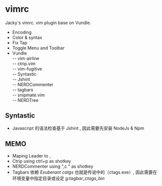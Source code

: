 # vimrc
Jacky's vimrc. vim plugin base on Vundle. 

- Encoding  
- Color & syntax  
- Fix Tap  
- Toggle Menu and Toolbar  
- Vundle  
-- vim-airline   
-- ctrip.vim   
-- vim-fugitive   
-- Syntastic  
-- Jshint  
-- NERDCommenter  
-- tagbars  
-- snipmate.vim  
-- NERDTree  
   
## Syntastic
- Javascript 的语法检查基于 Jshint , 因此需要先安装 NodeJs & Npm  


## MEMO
- Maping Leader to ,    
- Ctrip using ctrl+p as shotkey  
- NERDCommenter using ",c " as shotkey  
- Tagbars 依赖 *Exuberant catgs*  也就是传说中的（ctags.exe）, 因此需要在环境变量中指定目录或设定 *g:tagbar_ctags_bin*  


